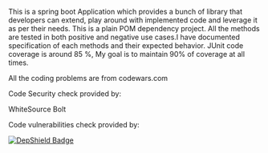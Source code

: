 This is a spring boot Application which provides a bunch of library that developers can extend, play around with implemented code and leverage it as per their needs. This is a plain POM dependency project. All the methods are tested in both positive and negative use cases.I have documented specification of each methods and their expected behavior. JUnit code coverage is around 85 %, My goal is to maintain 90% of coverage at all times. 


All the coding problems are from codewars.com

Code Security check provided by:

WhiteSource  Bolt 
 
Code vulnerabilities check provided by: 
 
[![DepShield Badge](https://depshield.sonatype.org/badges/owner/repository/depshield.svg)](https://depshield.github.io)

